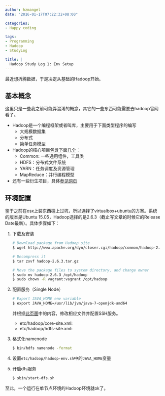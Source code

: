 ```yaml
---
author: hzmangel
date: "2016-01-17T07:22:32+08:00"

categories:
- Happy coding

tags:
- Programming
- Hadoop
- StudyLog

title: |
  Hadoop Study Log 1: Env Setup
---
```


最近想折腾数据，于是决定从基础的Hadoop开始。

<!--more-->

## 基本概念

这里只是一些我之前可能弄混淆的概念，其它的一些东西可能需要去hadoop官网看了。

* Hadoop是一个编程框架或者叫库，主要用于下面类型程序的编写
  * 大规模数据集
  * 分布式
  * 简单任务模型
* Hadoop的核心项目[包含下面几个](https://hadoop.apache.org/)：
  * Common: 一些通用组件，工具类
  * HDFS：分布式文件系统
  * YARN：任务调度及资源管理
  * MapReduce：并行编程模型
* 还有一些衍生项目，具体[参见网页](https://hadoop.apache.org/)

## 环境配置

鉴于之前在osx上装东西碰上过坑，所以选择了virtualbox+ubuntu的方案。系统的版本是Ubuntu 15.05，Hadoop选择的是2.6.3（截止写文章的时候它的Release Date最新）。具体步骤如下：

1. 下载及安装

    ```bash
    # Download package from Hadoop site
    $ wget http://www.apache.org/dyn/closer.cgi/hadoop/common/hadoop-2.6.3/hadoop-2.6.3.tar.gz

    # Decompress it
    $ tar zxvf hadoop-2.6.3.tar.gz

    # Move the package files to system directory, and change owner
    $ sudo mv hadoop-2.6.3 /opt/hadoop
    $ sudo chown -R vagrant:vagrant /opt/hadoop
    ```

1. 配置服务（Single Node）

    ```bash
    # Export JAVA_HOME env variable
    $ export JAVA_HOME=/usr/lib/jvm/java-7-openjdk-amd64
    ```

    并根据[此页面](http://hadoop.apache.org/docs/current/hadoop-project-dist/hadoop-common/SingleCluster.html)中的内容，修改相应文件并配置SSH服务。

      * etc/hadoop/core-site.xml:
      * etc/hadoop/hdfs-site.xml:

1. 格式化namenode

    ```bash
    $ bin/hdfs namenode -format
    ```

1. 设置`etc/hadoop/hadoop-env.sh`中的`JAVA_HOME`变量

1. 开启dfs服务

    ```bash
    $ sbin/start-dfs.sh
    ```

至此，一个运行在单节点环境的Hadoop环境就ok了。
